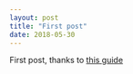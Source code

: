 ```yaml
---
layout: post
title: "First post"
date: 2018-05-30
---
```


First post, thanks to [this guide](http://jmcglone.com/guides/github-pages)

